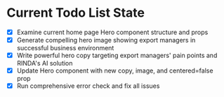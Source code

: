<!-- DO NOT EDIT - Managed by todo_list tool -->
<!-- Updated: 2025-09-25T14:59:44.276Z -->

# Current Todo List State

- [x] Examine current home page Hero component structure and props
- [x] Generate compelling hero image showing export managers in successful business environment
- [x] Write powerful hero copy targeting export managers' pain points and RINDA's AI solution
- [x] Update Hero component with new copy, image, and centered=false prop
- [x] Run comprehensive error check and fix all issues

